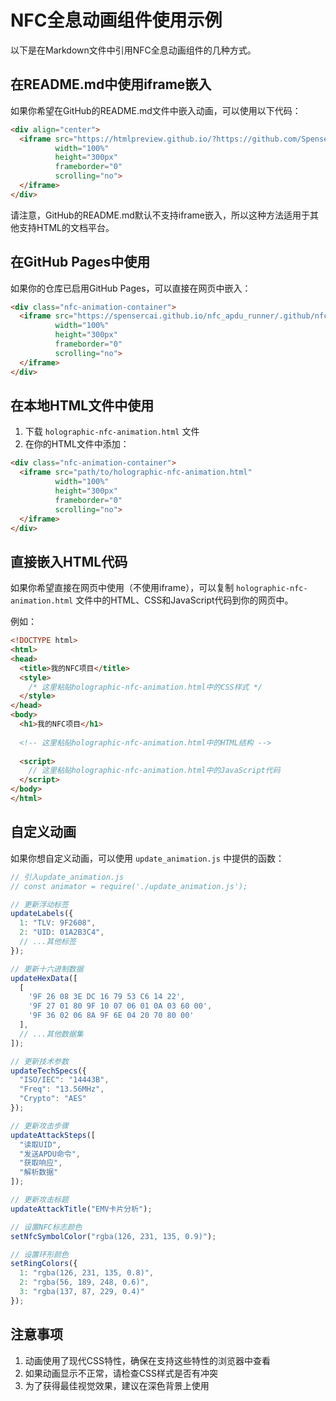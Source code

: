 # NFC全息动画组件使用示例

以下是在Markdown文件中引用NFC全息动画组件的几种方式。

## 在README.md中使用iframe嵌入

如果你希望在GitHub的README.md文件中嵌入动画，可以使用以下代码：

```html
<div align="center">
  <iframe src="https://htmlpreview.github.io/?https://github.com/SpenserCai/nfc_apdu_runner/blob/main/.github/nfc_com/holographic-nfc-animation.html" 
          width="100%" 
          height="300px" 
          frameborder="0" 
          scrolling="no">
  </iframe>
</div>
```

请注意，GitHub的README.md默认不支持iframe嵌入，所以这种方法适用于其他支持HTML的文档平台。

## 在GitHub Pages中使用

如果你的仓库已启用GitHub Pages，可以直接在网页中嵌入：

```html
<div class="nfc-animation-container">
  <iframe src="https://spensercai.github.io/nfc_apdu_runner/.github/nfc_com/holographic-nfc-animation.html" 
          width="100%" 
          height="300px" 
          frameborder="0" 
          scrolling="no">
  </iframe>
</div>
```

## 在本地HTML文件中使用

1. 下载 `holographic-nfc-animation.html` 文件
2. 在你的HTML文件中添加：

```html
<div class="nfc-animation-container">
  <iframe src="path/to/holographic-nfc-animation.html" 
          width="100%" 
          height="300px" 
          frameborder="0" 
          scrolling="no">
  </iframe>
</div>
```

## 直接嵌入HTML代码

如果你希望直接在网页中使用（不使用iframe），可以复制 `holographic-nfc-animation.html` 文件中的HTML、CSS和JavaScript代码到你的网页中。

例如：

```html
<!DOCTYPE html>
<html>
<head>
  <title>我的NFC项目</title>
  <style>
    /* 这里粘贴holographic-nfc-animation.html中的CSS样式 */
  </style>
</head>
<body>
  <h1>我的NFC项目</h1>
  
  <!-- 这里粘贴holographic-nfc-animation.html中的HTML结构 -->
  
  <script>
    // 这里粘贴holographic-nfc-animation.html中的JavaScript代码
  </script>
</body>
</html>
```

## 自定义动画

如果你想自定义动画，可以使用 `update_animation.js` 中提供的函数：

```javascript
// 引入update_animation.js
// const animator = require('./update_animation.js');

// 更新浮动标签
updateLabels({
  1: "TLV: 9F2608",
  2: "UID: 01A2B3C4",
  // ...其他标签
});

// 更新十六进制数据
updateHexData([
  [
    '9F 26 08 3E DC 16 79 53 C6 14 22',
    '9F 27 01 80 9F 10 07 06 01 0A 03 60 00',
    '9F 36 02 06 8A 9F 6E 04 20 70 80 00'
  ],
  // ...其他数据集
]);

// 更新技术参数
updateTechSpecs({
  "ISO/IEC": "14443B",
  "Freq": "13.56MHz",
  "Crypto": "AES"
});

// 更新攻击步骤
updateAttackSteps([
  "读取UID",
  "发送APDU命令",
  "获取响应",
  "解析数据"
]);

// 更新攻击标题
updateAttackTitle("EMV卡片分析");

// 设置NFC标志颜色
setNfcSymbolColor("rgba(126, 231, 135, 0.9)");

// 设置环形颜色
setRingColors({
  1: "rgba(126, 231, 135, 0.8)",
  2: "rgba(56, 189, 248, 0.6)",
  3: "rgba(137, 87, 229, 0.4)"
});
```

## 注意事项

1. 动画使用了现代CSS特性，确保在支持这些特性的浏览器中查看
2. 如果动画显示不正常，请检查CSS样式是否有冲突
3. 为了获得最佳视觉效果，建议在深色背景上使用 